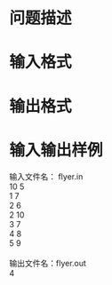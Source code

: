 

# 问题描述

 
</div>

# 输入格式



# 输出格式



# 输入输出样例


<div>
输入文件名： flyer.in
</div>
<div>
10 5 <br/>
1 7 <br/>
2 6 <br/>
2 10 <br/>
3 7 <br/>
4 8 <br/>
5 9 <br/>
 
</div>
<div>
输出文件名：<span>flyer.out</span> 
</div>
<div>
4
</div>
<div>
 
</div>
